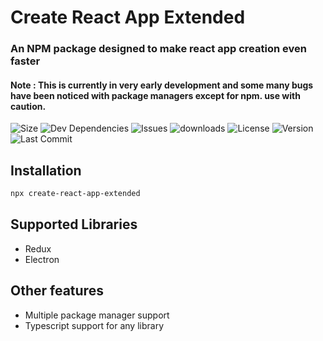 # Create React App Extended

### An NPM package designed to make react app creation even faster

#### Note : This is currently in very early development and some many bugs have been noticed with package managers except for npm. use with caution.

![Size](https://img.shields.io/bundlephobia/min/create-react-app-extended?style=for-the-badge) 
![Dev Dependencies](https://img.shields.io/david/dev/bluskript/create-react-app-extended?style=for-the-badge)
![Issues](https://img.shields.io/github/issues/bluskript/create-react-app-extended?style=for-the-badge)
![downloads](https://img.shields.io/npm/dw/create-react-app-extended?style=for-the-badge)
![License](https://img.shields.io/github/license/bluskript/create-react-app-extended?style=for-the-badge)
![Version](https://img.shields.io/npm/v/create-react-app-extended?style=for-the-badge)
![Last Commit](https://img.shields.io/github/last-commit/bluskript/create-react-app-extended?style=for-the-badge)

## Installation

```sh
npx create-react-app-extended
```

## Supported Libraries
 - Redux
 - Electron

## Other features
 - Multiple package manager support
 - Typescript support for any library